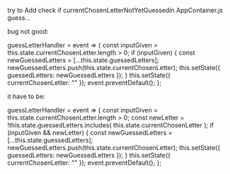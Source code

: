 try to Add check if currentChosenLetterNotYetGuessedin AppContainer.js guess…

bug not good:

guessLetterHandler = event => {
    const inputGiven = this.state.currentChosenLetter.length > 0;
    if (inputGiven) {
      const newGuessedLetters = [...this.state.guessedLetters];
      newGuessedLetters.push(this.state.currentChosenLetter);
      this.setState({
        guessedLetters: newGuessedLetters
      });
    }
    this.setState({ currentChosenLetter: "" });
    event.preventDefault();
  };

  
 it have to be:

 guessLetterHandler = event => {
    const inputGiven = this.state.currentChosenLetter.length > 0;
    const newLetter = !this.state.guessedLetters.includes(
      this.state.currentChosenLetter
    );
    if (inputGiven && newLetter) {
      const newGuessedLetters = [...this.state.guessedLetters];
      newGuessedLetters.push(this.state.currentChosenLetter);
      this.setState({
        guessedLetters: newGuessedLetters
      });
    }
    this.setState({ currentChosenLetter: "" });
    event.preventDefault();
  };

 
